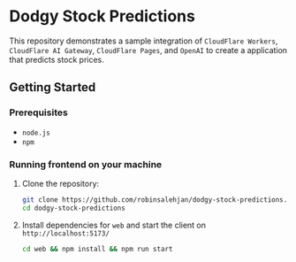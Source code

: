 # Dodgy Stock Predictions

This repository demonstrates a sample integration of `CloudFlare Workers`, `CloudFlare AI Gateway`, `CloudFlare Pages`, and `OpenAI` to create a application that predicts stock prices.

## Getting Started

### Prerequisites
- `node.js`
- `npm`

### Running frontend on your machine
1. Clone the repository:
   ```sh
   git clone https://github.com/robinsalehjan/dodgy-stock-predictions.git
   cd dodgy-stock-predictions
   ```

2. Install dependencies for `web` and start the client on `http://localhost:5173/`
   ```sh
   cd web && npm install && npm run start
   ```
